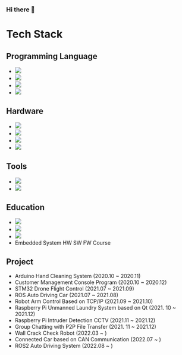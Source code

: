 ### Hi there 👋 

# Tech Stack
## Programming Language
- <img src="https://img.shields.io/badge/C-A8B9CC?style=flat-square&logo=C&logoColor=white"/></a>
- <img src="https://img.shields.io/badge/C++-00599C?style=flat-square&logo=C%2B%2B&logoColor=white"/></a>
- <img src="https://img.shields.io/badge/C%23-239120?style=flat-square&logo=C Sharp&logoColor=white"/></a>
- <img src="https://img.shields.io/badge/Python-3766AB?style=flat-square&logo=Python&logoColor=white"/></a>

## Hardware
- <img src="https://img.shields.io/badge/STM32-03234B?style=flat-square&logo=STMicroelectronics&logoColor=white"/></a>
- <img src="https://img.shields.io/badge/Arduino-00979D?style=flat-square&logo=Arduino&logoColor=white"/></a>
- <img src="https://img.shields.io/badge/Raspberry Pi-A22846?style=flat-square&logo=Raspberry Pi&logoColor=white"/></a>
- <img src="https://img.shields.io/badge/Jetson Nano-76B900?style=flat-square&logo=NVIDIA&logoColor=white"/></a>

## Tools
- <img src="https://img.shields.io/badge/STM32CubeIDE-03234B?style=flat-square&logo=STMicroelectronics&logoColor=white"/></a>
- <img src="https://img.shields.io/badge/STM32CubeMonitor-03234B?style=flat-square&logo=STMicroelectronics&logoColor=white"/></a>

## Education
  - <img src="https://img.shields.io/badge/STM32 Drone Control System-03234B?style=flat-square&logo=STMicroelectronics&logoColor=white"/></a><br>
  - <img src="https://img.shields.io/badge/Hyundai H Mobility Class 3th-002C5F?style=flat-square&logo=Hyundai&logoColor=white"/></a><br>
  - <img src="https://img.shields.io/badge/ROS2 autonomous driving-22314E?style=flat-square&logo=ROS&logoColor=white"/></a><br>
  - Embedded System HW SW FW Course

## Project
- Arduino Hand Cleaning System (2020.10 ~ 2020.11)
- Customer Management Console Program (2020.10 ~ 2020.12)
- STM32 Drone Flight Control (2021.07 ~ 2021.09)
- ROS Auto Driving Car (2021.07 ~ 2021.08)
- Robot Arm Control Based on TCP/IP (2021.09 ~ 2021.10)
- Raspberry Pi Unmanned Laundry System based on Qt (2021. 10 ~ 2021.12)
- Raspberry Pi Intruder Detection CCTV (2021.11 ~ 2021.12)
- Group Chatting with P2P File Transfer (2021. 11 ~ 2021.12)
- Wall Crack Check Robot (2022.03 ~ )
- Connected Car based on CAN Communication (2022.07 ~ )
- ROS2 Auto Driving System (2022.08 ~ )


<!--
**ahystroy/ahystroy** is a ✨ _special_ ✨ repository because its `README.md` (this file) appears on your GitHub profile.

Here are some ideas to get you started:

- 🔭 I’m currently working on ...
- 🌱 I’m currently learning ...
- 👯 I’m looking to collaborate on ...
- 🤔 I’m looking for help with ...
- 💬 Ask me about ...
- 📫 How to reach me: ...
- 😄 Pronouns: ...
- ⚡ Fun fact: ...
-->
